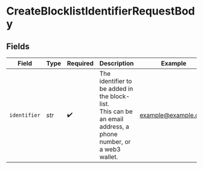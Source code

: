# CreateBlocklistIdentifierRequestBody


## Fields

| Field                                                                                                         | Type                                                                                                          | Required                                                                                                      | Description                                                                                                   | Example                                                                                                       |
| ------------------------------------------------------------------------------------------------------------- | ------------------------------------------------------------------------------------------------------------- | ------------------------------------------------------------------------------------------------------------- | ------------------------------------------------------------------------------------------------------------- | ------------------------------------------------------------------------------------------------------------- |
| `identifier`                                                                                                  | *str*                                                                                                         | :heavy_check_mark:                                                                                            | The identifier to be added in the block-list.<br/>This can be an email address, a phone number, or a web3 wallet. | example@example.com                                                                                           |